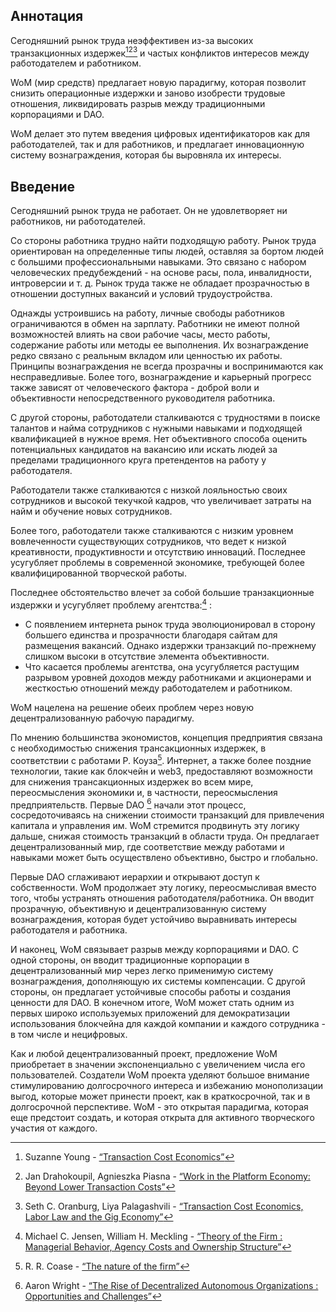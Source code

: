 

## Аннотация

Сегодняшний рынок труда неэффективен из-за высоких транзакционных издержек[^1][^2][^3] и частых конфликтов интересов между работодателем и работником.

WoM (мир средств) предлагает новую парадигму, которая позволит снизить операционные издержки и заново изобрести трудовые отношения, ликвидировать разрыв между традиционными корпорациями и DAO.

WoM делает это путем введения цифровых идентификаторов как для работодателей, так и для работников, и предлагает инновационную систему вознаграждения, которая бы выровняла их интересы.

## Введение

Сегодняшний рынок труда не работает. Он не удовлетворяет ни работников, ни работодателей.

Со стороны работника трудно найти подходящую работу. Рынок труда ориентирован на определенные типы людей, оставляя за бортом людей с большими профессиональными навыками. Это связано с набором человеческих предубеждений - на основе расы, пола, инвалидности, интроверсии и т. д. Рынок труда также не обладает прозрачностью в отношении доступных вакансий и условий трудоустройства.

Однажды устроившись на работу, личные свободы работников ограничиваются в обмен на зарплату.  Работники не имеют полной возможностей влиять на свои рабочие часы, место работы, содержание работы или методы ее выполнения. Их вознаграждение редко связано с реальным вкладом или ценностью их работы.  Принципы вознаграждения не всегда прозрачны и воспринимаются как несправедливые.  Более того, вознаграждение и карьерный прогресс также зависят от человеческого фактора - доброй воли и объективности непосредственного руководителя работника.

С другой стороны, работодатели сталкиваются с трудностями в поиске талантов и найма сотрудников с нужными навыками и подходящей квалификацией в нужное время. Нет объективного способа оценить потенциальных кандидатов на вакансию или искать людей за пределами традиционного круга претендентов на работу у работодателя.

Работодатели также сталкиваются с низкой лояльностью своих сотрудников и высокой текучкой кадров, что увеличивает затраты на найм и обучение новых сотрудников.

Более того, работодатели также сталкиваются с низким уровнем вовлеченности существующих сотрудников, что ведет к низкой креативности, продуктивности и отсутствию инноваций. Последнее усугубляет проблемы в современной экономике, требующей более квалифицированной творческой работы.

Последнее обстоятельство влечет за собой большие транзакционные издержки и усугубляет проблему агентства:[^4] :

- С появлением интернета рынок труда эволюционировал в сторону большего единства и прозрачности благодаря сайтам для размещения вакансий. Однако издержки транзакций по-прежнему слишком высоки в отсутствие элемента объективности.
- Что касается проблемы агентства, она усугубляется растущим разрывом уровней доходов между работниками и акционерами и жесткостью отношений между работодателем и работником.

WoM нацелена на решение обеих проблем через новую децентрализованную рабочую парадигму.

По мнению большинства экономистов, концепция предприятия связана с необходимостью снижения трансакционных издержек, в соответствии с работами Р. Коуза[^5].  Интернет, а также более поздние технологии, такие как блокчейн и web3, предоставляют возможности для снижения трансакционных издержек во всем мире, переосмысления экономики и, в частности, переосмысления предприятельств. Первые DAO [^6] начали этот процесс, сосредоточиваясь на снижении стоимости транзакций для привлечения капитала и управления им. WoM стремится продвинуть эту логику дальше, снижая стоимость транзакций в области труда. Он предлагает децентрализованный мир, где соответствие между работами и навыками может быть осуществлено объективно, быстро и глобально.

Первые DAO сглаживают иерархии и открывают доступ к собственности.  WoM продолжает эту логику, переосмысливая вместо того, чтобы устранять отношения работодателя/работника.  Он вводит прозрачную, объективную и децентрализованную систему вознаграждения, которая будет устойчиво выравнивать интересы работодателя и работника.

И наконец, WoM связывает разрыв между корпорациями и DAO. С одной стороны, он вводит традиционные корпорации в децентрализованный мир через легко применимую систему вознаграждения, дополняющую их системы компенсации. С другой стороны, он предлагает устойчивые способы работы и создания ценности для DAO.  В конечном итоге, WoM может стать одним из первых широко используемых приложений для демократизации использования блокчейна для каждой компании и каждого сотрудника - в том числе и нецифровых.

Как и любой децентрализованный проект, предложение WoM приобретает в значении экспоненциально с увеличением числа его пользователей. Создатели WoM проекта уделяют большое внимание стимулированию долгосрочного интереса и избежанию монополизации выгод, которые может принести проект, как в краткосрочной, так и в долгосрочной перспективе. WoM - это открытая парадигма, которая еще предстоит создать, и которая открыта для активного творческого участия от каждого.


[^1]: Suzanne Young - [“Transaction Cost Economics”](https://www.academia.edu/24703426/Transaction_Cost_Economics)
[^2]: Jan Drahokoupil, Agnieszka Piasna - [“Work in the Platform Economy: Beyond Lower Transaction Costs”](https://www.intereconomics.eu/contents/year/2017/number/6/article/work-in-the-platform-economy-beyond-lower-transaction-costs.html)
[^3]: Seth C. Oranburg, Liya Palagashvili - [“Transaction Cost Economics, Labor Law and the Gig Economy”](https://dsc.duq.edu/cgi/viewcontent.cgi?article=1115&context=law-faculty-scholarship)
[^4]: Michael C. Jensen, William H. Meckling - [“Theory of the Firm : Managerial Behavior, Agency Costs and Ownership Structure”](https://www.sfu.ca/~wainwrig/Econ400/jensen-meckling.pdf)
[^5]: R. R. Coase - [“The nature of the firm”](http://econdse.org/wp-content/uploads/2014/09/firm-coase.pdf)
[^6]: Aaron Wright - [“The Rise of Decentralized Autonomous Organizations : Opportunities and Challenges”](https://stanford-jblp.pubpub.org/pub/rise-of-daos/release/1)

